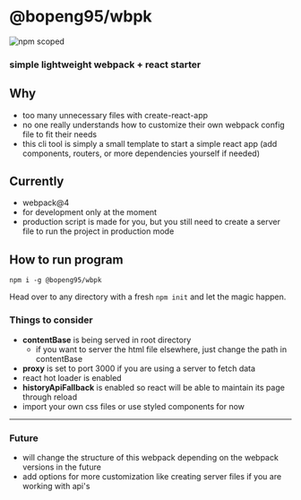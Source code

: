 # @bopeng95/wbpk
![npm scoped](https://img.shields.io/badge/npm-1.0.1-orange.svg)

### simple lightweight webpack + react starter

## Why
- too many unnecessary files with create-react-app
- no one really understands how to customize their own webpack config file to fit their needs
- this cli tool is simply a small template to start a simple react app (add components, routers, or more dependencies yourself if needed)

## Currently
- webpack@4
- for development only at the moment
- production script is made for you, but you still need to create a server file to run the project in production mode

## How to run program
```
npm i -g @bopeng95/wbpk
```
Head over to any directory with a fresh `npm init` and let the magic happen.

### Things to consider
- **contentBase** is being served in root directory
    - if you want to server the html file elsewhere, just change the path in contentBase
- **proxy** is set to port 3000 if you are using a server to fetch data
- react hot loader is enabled
- **historyApiFallback** is enabled so react will be able to maintain its page through reload
- import your own css files or use styled components for now
___
### Future
- will change the structure of this webpack depending on the webpack versions in the future
- add options for more customization like creating server files if you are working with api's

